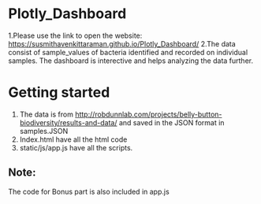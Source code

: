 # Plotly_Dashboard

1.Please use the link to open the website: https://susmithavenkittaraman.github.io/Plotly_Dashboard/
2.The data consist of sample_values of bacteria identified and recorded on individual samples. The dashboard is interective and helps analyzing the data further.

# Getting started

1. The data is from http://robdunnlab.com/projects/belly-button-biodiversity/results-and-data/ and saved in the JSON format in samples.JSON
2. Index.html have all the html code
3. static/js/app.js have all the scripts.

## Note:

The code for Bonus part is also included in app.js

